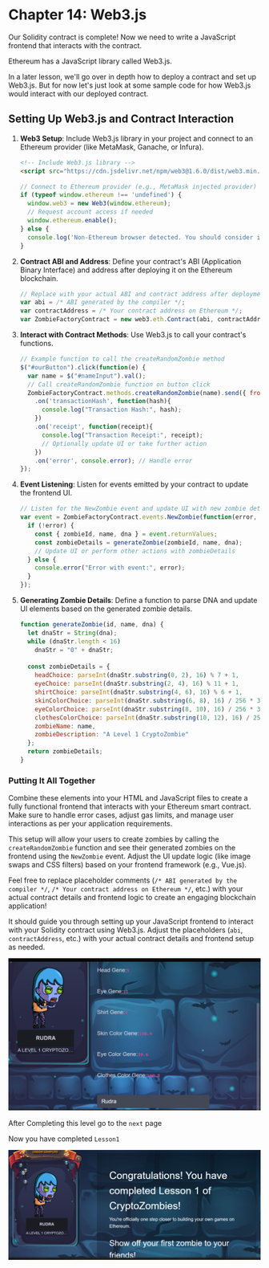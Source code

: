 
# Chapter 14: Web3.js

Our Solidity contract is complete! Now we need to write a JavaScript frontend that interacts with the contract.

Ethereum has a JavaScript library called Web3.js.

In a later lesson, we'll go over in depth how to deploy a contract and set up Web3.js. But for now let's just look at some sample code for how Web3.js would interact with our deployed contract.

## Setting Up Web3.js and Contract Interaction

1. **Web3 Setup**: Include Web3.js library in your project and connect to an Ethereum provider (like MetaMask, Ganache, or Infura).

   ```html
   <!-- Include Web3.js library -->
   <script src="https://cdn.jsdelivr.net/npm/web3@1.6.0/dist/web3.min.js"></script>
   ```

   ```javascript
   // Connect to Ethereum provider (e.g., MetaMask injected provider)
   if (typeof window.ethereum !== 'undefined') {
     window.web3 = new Web3(window.ethereum);
     // Request account access if needed
     window.ethereum.enable();
   } else {
     console.log('Non-Ethereum browser detected. You should consider installing MetaMask.');
   }
   ```

2. **Contract ABI and Address**: Define your contract's ABI (Application Binary Interface) and address after deploying it on the Ethereum blockchain.

   ```javascript
   // Replace with your actual ABI and contract address after deployment
   var abi = /* ABI generated by the compiler */;
   var contractAddress = /* Your contract address on Ethereum */;
   var ZombieFactoryContract = new web3.eth.Contract(abi, contractAddress);
   ```

3. **Interact with Contract Methods**: Use Web3.js to call your contract's functions.

   ```javascript
   // Example function to call the createRandomZombie method
   $("#ourButton").click(function(e) {
     var name = $("#nameInput").val();
     // Call createRandomZombie function on button click
     ZombieFactoryContract.methods.createRandomZombie(name).send({ from: /* sender address */, gas: /* gas limit */ })
       .on('transactionHash', function(hash){
         console.log("Transaction Hash:", hash);
       })
       .on('receipt', function(receipt){
         console.log("Transaction Receipt:", receipt);
         // Optionally update UI or take further action
       })
       .on('error', console.error); // Handle error
   });
   ```

4. **Event Listening**: Listen for events emitted by your contract to update the frontend UI.

   ```javascript
   // Listen for the NewZombie event and update UI with new zombie details
   var event = ZombieFactoryContract.events.NewZombie(function(error, event) {
     if (!error) {
       const { zombieId, name, dna } = event.returnValues;
       const zombieDetails = generateZombie(zombieId, name, dna);
       // Update UI or perform other actions with zombieDetails
     } else {
       console.error("Error with event:", error);
     }
   });
   ```

5. **Generating Zombie Details**: Define a function to parse DNA and update UI elements based on the generated zombie details.

   ```javascript
   function generateZombie(id, name, dna) {
     let dnaStr = String(dna);
     while (dnaStr.length < 16)
       dnaStr = "0" + dnaStr;

     const zombieDetails = {
       headChoice: parseInt(dnaStr.substring(0, 2), 16) % 7 + 1,
       eyeChoice: parseInt(dnaStr.substring(2, 4), 16) % 11 + 1,
       shirtChoice: parseInt(dnaStr.substring(4, 6), 16) % 6 + 1,
       skinColorChoice: parseInt(dnaStr.substring(6, 8), 16) / 256 * 360,
       eyeColorChoice: parseInt(dnaStr.substring(8, 10), 16) / 256 * 360,
       clothesColorChoice: parseInt(dnaStr.substring(10, 12), 16) / 256 * 360,
       zombieName: name,
       zombieDescription: "A Level 1 CryptoZombie"
     };
     return zombieDetails;
   }
   ```

### Putting It All Together

Combine these elements into your HTML and JavaScript files to create a fully functional frontend that interacts with your Ethereum smart contract. Make sure to handle error cases, adjust gas limits, and manage user interactions as per your application requirements.

This setup will allow your users to create zombies by calling the `createRandomZombie` function and see their generated zombies on the frontend using the `NewZombie` event. Adjust the UI update logic (like image swaps and CSS filters) based on your frontend framework (e.g., Vue.js).

Feel free to replace placeholder comments (`/* ABI generated by the compiler */`, `/* Your contract address on Ethereum */`, etc.) with your actual contract details and frontend logic to create an engaging blockchain application!


It should guide you through setting up your JavaScript frontend to interact with your Solidity contract using Web3.js. Adjust the placeholders (`abi`, `contractAddress`, etc.) with your actual contract details and frontend setup as needed.

![alt text](image.png)

After Completing this level go to the ```next``` page

Now you have completed ```Lesson1```

![alt text](image-1.png)
